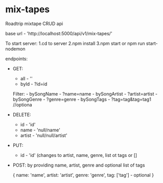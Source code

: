# mix-tapes

Roadtrip mixtape CRUD api

base url - 'http://localhost:5000/api/v1/mix-tapes/'

To start server: 1.cd to server 2.npm install 3.npm start or npm run start-nodemon

endpoints:

- GET:
    - all - ''
    - byId - ?id=id
        
    Filter: 
        - bySongName - ?name=name
        - bySongArtist - ?artist=artist
        - bySongGenre - ?genre=genre
        - bySongTags - ?tag=tag&tag=tag1 //optiona

- DELETE:
    - id - 'id'
    - name - 'null/name'
    - artist - 'null/null/artist'

- PUT:
    - id - 'id' (changes to artist, name, genre, list ot tags or []

- POST: by providing name, artist, genre and optional list of tags

    {
        name: 'name',
        artist: 'artist',
        genre: 'genre',
        tag: ['tag'] - optional
    }
